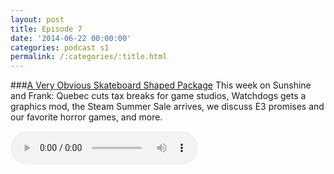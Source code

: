 ```yaml
---
layout: post
title: Episode 7
date: '2014-06-22 00:00:00'
categories: podcast s1
permalink: /:categories/:title.html
---
```


###[A Very Obvious Skateboard Shaped Package](http://files.podcast.geeksinprogress.com/files/podcasts/1/s01e07_SkateboardShapedPackage.mp3)
This week on Sunshine and Frank: Quebec cuts tax breaks for game studios, Watchdogs gets a graphics mod, the Steam Summer Sale arrives, we discuss E3 promises and our favorite horror games, and more.

<audio controls>
  <source src="http://files.podcast.geeksinprogress.com/files/podcasts/1/s01e07_SkateboardShapedPackage.mp3" 	type="audio/mpeg">
</audio>
